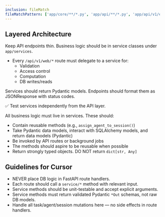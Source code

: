 ```yaml
---
inclusion: fileMatch
fileMatchPattern: ['app/core/**/*.py', 'app/api/**/*.py', 'app/api/v1/endpoints/**/*.py', 'app/api/v2/endpoints/**/*.py']
---
```

## Layered Architecture

Keep API endpoints thin. Business logic should be in service classes under `app/services`.

- Every `/api/v1/web/*` route must delegate to a service for:
  - Validation
  - Access control
  - Computation
  - DB writes/reads

Services should return Pydantic models. Endpoints should format them as JSONResponse with status codes.

✅ Test services independently from the API layer.

All business logic must live in services. These should:

- Contain reusable methods (e.g., `assign_agent_to_session()`)
- Take Pydantic data models, interact with SQLAlchemy models, and return data models (Pydantic)
- Be invoked by API routes or background jobs
- The methods should aspire to be reusable when possible
- Return strongly typed objects. DO NOT return `dict[str, Any]`

## Guidelines for Cursor

- NEVER place DB logic in FastAPI route handlers.
- Each route should call a `service/*` method with relevant input.
- Service methods should be unit-testable and accept explicit arguments.
- Service methods must return validated Pydantic `*Out` schemas, not raw DB models.
- Handle all task/agent/session mutations here — no side effects in route handlers.
